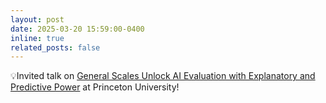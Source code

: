 ```yaml
---
layout: post
date: 2025-03-20 15:59:00-0400
inline: true
related_posts: false
---
```


💡Invited talk on [General Scales Unlock AI Evaluation with Explanatory and Predictive Power](https://arxiv.org/abs/2503.06378) at Princeton University!

